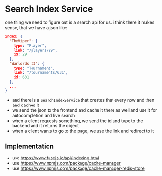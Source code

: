 # Search Index Service

one thing we need to figure out is a search api for us. i think there it makes sense, that we have a json like:

```json
index: {
  "TheViper": {
    type: "Player",
    link: "/players/29",
    id: 29
  },
  "Warlords II": {
    type: "Tournament",
    link: "/tournaments/631",
    id: 631
  },
  ...
}
```

- and there is a `SearchIndexService` that creates that every now and then and caches it
- we send the json to the frontend and cache it there as well and use it for autocompletion and live search
- when a client requests something, we send the id and type to the backend and it returns the object
- when a client wants to go to the page, we use the link and redirect to it

## Implementation

- use <https://www.fusejs.io/api/indexing.html>
- use <https://www.npmjs.com/package/cache-manager>
- use <https://www.npmjs.com/package/cache-manager-redis-store>
